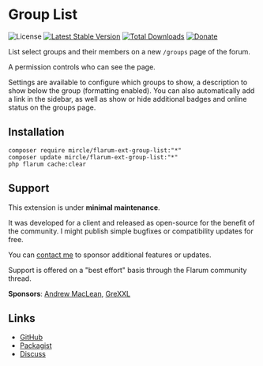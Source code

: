 # Group List

![License](https://img.shields.io/badge/license-MIT-blue.svg) [![Latest Stable Version](https://img.shields.io/packagist/v/mircle/flarum-ext-group-list.svg)](https://packagist.org/packages/mircle/flarum-ext-group-list) [![Total Downloads](https://img.shields.io/packagist/dt/mircle/flarum-ext-group-list.svg)](https://packagist.org/packages/mircle/flarum-ext-group-list) [![Donate](https://img.shields.io/badge/paypal-donate-yellow.svg)](https://www.paypal.me/mircle)

List select groups and their members on a new `/groups` page of the forum.

A permission controls who can see the page.

Settings are available to configure which groups to show, a description to show below the group (formatting enabled).
You can also automatically add a link in the sidebar, as well as show or hide additional badges and online status on the groups page.

## Installation

    composer require mircle/flarum-ext-group-list:"*"
    composer update mircle/flarum-ext-group-list:"*"
    php flarum cache:clear

## Support

This extension is under **minimal maintenance**.

It was developed for a client and released as open-source for the benefit of the community.
I might publish simple bugfixes or compatibility updates for free.

You can [contact me](https://mircle.com/flarum) to sponsor additional features or updates.

Support is offered on a "best effort" basis through the Flarum community thread.

**Sponsors**: [Andrew MacLean](https://andrewdmaclean.com/), [GreXXL](https://www.flarumde.com/)

## Links

- [GitHub](https://github.com/mircle/flarum-ext-group-list)
- [Packagist](https://packagist.org/packages/mircle/flarum-ext-group-list)
- [Discuss](https://discuss.flarum.org/d/25386)
